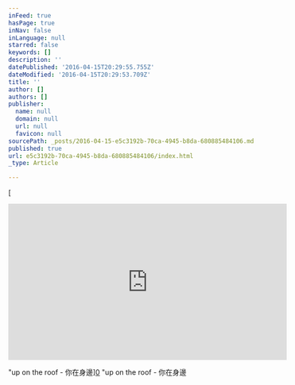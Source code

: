 ```yaml
---
inFeed: true
hasPage: true
inNav: false
inLanguage: null
starred: false
keywords: []
description: ''
datePublished: '2016-04-15T20:29:55.755Z'
dateModified: '2016-04-15T20:29:53.709Z'
title: ''
author: []
authors: []
publisher:
  name: null
  domain: null
  url: null
  favicon: null
sourcePath: _posts/2016-04-15-e5c3192b-70ca-4945-b8da-680885484106.md
published: true
url: e5c3192b-70ca-4945-b8da-680885484106/index.html
_type: Article

---
```

[

<iframe width="560" height="315" src="https://www.youtube.com/embed/lF67P2q5I8k" frameborder="0" allowfullscreen="allowfullscreen" style=""></iframe>

"up on the roof - 你在身邊][0]
"up on the roof - 你在身邊

[0]: href
